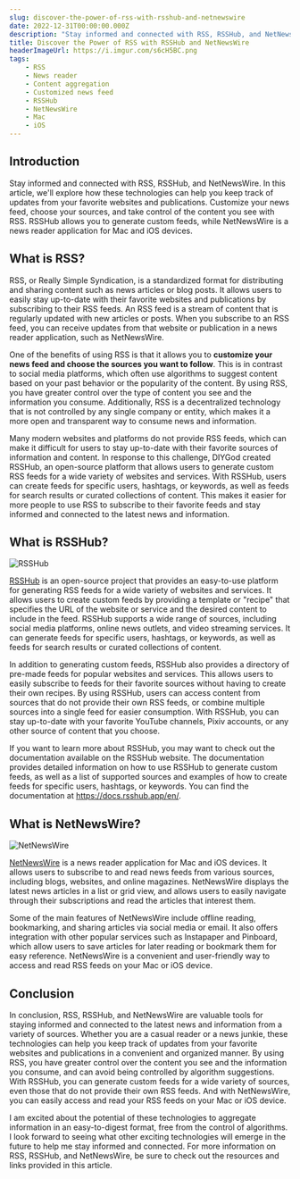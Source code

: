 ```yaml
---
slug: discover-the-power-of-rss-with-rsshub-and-netnewswire
date: 2022-12-31T00:00:00.000Z
description: "Stay informed and connected with RSS, RSSHub, and NetNewsWire. In this article, we'll explore how these technologies can help you keep track of updates from your favorite websites and publications. Customize your news feed, choose your sources, and take control of the content you see with RSS. RSSHub allows you to generate custom feeds, while NetNewsWire is a news reader application for Mac and iOS devices."
title: Discover the Power of RSS with RSSHub and NetNewsWire
headerImageUrl: https://i.imgur.com/s6cH5BC.png
tags:
    - RSS
    - News reader
    - Content aggregation
    - Customized news feed
    - RSSHub
    - NetNewsWire
    - Mac
    - iOS
---
```


## Introduction

Stay informed and connected with RSS, RSSHub, and NetNewsWire. In this article, we'll explore how these technologies can help you keep track of updates from your favorite websites and publications. Customize your news feed, choose your sources, and take control of the content you see with RSS. RSSHub allows you to generate custom feeds, while NetNewsWire is a news reader application for Mac and iOS devices.

## What is RSS?

RSS, or Really Simple Syndication, is a standardized format for distributing and sharing content such as news articles or blog posts. It allows users to easily stay up-to-date with their favorite websites and publications by subscribing to their RSS feeds. An RSS feed is a stream of content that is regularly updated with new articles or posts. When you subscribe to an RSS feed, you can receive updates from that website or publication in a news reader application, such as NetNewsWire.

One of the benefits of using RSS is that it allows you to **customize your news feed and choose the sources you want to follow**. This is in contrast to social media platforms, which often use algorithms to suggest content based on your past behavior or the popularity of the content. By using RSS, you have greater control over the type of content you see and the information you consume. Additionally, RSS is a decentralized technology that is not controlled by any single company or entity, which makes it a more open and transparent way to consume news and information.

Many modern websites and platforms do not provide RSS feeds, which can make it difficult for users to stay up-to-date with their favorite sources of information and content. In response to this challenge, DIYGod created RSSHub, an open-source platform that allows users to generate custom RSS feeds for a wide variety of websites and services. With RSSHub, users can create feeds for specific users, hashtags, or keywords, as well as feeds for search results or curated collections of content. This makes it easier for more people to use RSS to subscribe to their favorite feeds and stay informed and connected to the latest news and information.

## What is RSSHub?

![RSSHub](https://i.imgur.com/s6cH5BC.png)

[RSSHub](https://docs.rsshub.app/en/) is an open-source project that provides an easy-to-use platform for generating RSS feeds for a wide variety of websites and services. It allows users to create custom feeds by providing a template or "recipe" that specifies the URL of the website or service and the desired content to include in the feed. RSSHub supports a wide range of sources, including social media platforms, online news outlets, and video streaming services. It can generate feeds for specific users, hashtags, or keywords, as well as feeds for search results or curated collections of content.

In addition to generating custom feeds, RSSHub also provides a directory of pre-made feeds for popular websites and services. This allows users to easily subscribe to feeds for their favorite sources without having to create their own recipes. By using RSSHub, users can access content from sources that do not provide their own RSS feeds, or combine multiple sources into a single feed for easier consumption. With RSSHub, you can stay up-to-date with your favorite YouTube channels, Pixiv accounts, or any other source of content that you choose.

If you want to learn more about RSSHub, you may want to check out the documentation available on the RSSHub website. The documentation provides detailed information on how to use RSSHub to generate custom feeds, as well as a list of supported sources and examples of how to create feeds for specific users, hashtags, or keywords. You can find the documentation at https://docs.rsshub.app/en/.

## What is NetNewsWire?

![NetNewsWire](https://i.imgur.com/zSN0nkX.png)

[NetNewsWire](https://netnewswire.com/) is a news reader application for Mac and iOS devices. It allows users to subscribe to and read news feeds from various sources, including blogs, websites, and online magazines. NetNewsWire displays the latest news articles in a list or grid view, and allows users to easily navigate through their subscriptions and read the articles that interest them.

Some of the main features of NetNewsWire include offline reading, bookmarking, and sharing articles via social media or email. It also offers integration with other popular services such as Instapaper and Pinboard, which allow users to save articles for later reading or bookmark them for easy reference. NetNewsWire is a convenient and user-friendly way to access and read RSS feeds on your Mac or iOS device.

## Conclusion

In conclusion, RSS, RSSHub, and NetNewsWire are valuable tools for staying informed and connected to the latest news and information from a variety of sources. Whether you are a casual reader or a news junkie, these technologies can help you keep track of updates from your favorite websites and publications in a convenient and organized manner. By using RSS, you have greater control over the content you see and the information you consume, and can avoid being controlled by algorithm suggestions. With RSSHub, you can generate custom feeds for a wide variety of sources, even those that do not provide their own RSS feeds. And with NetNewsWire, you can easily access and read your RSS feeds on your Mac or iOS device.

I am excited about the potential of these technologies to aggregate information in an easy-to-digest format, free from the control of algorithms. I look forward to seeing what other exciting technologies will emerge in the future to help me stay informed and connected. For more information on RSS, RSSHub, and NetNewsWire, be sure to check out the resources and links provided in this article.